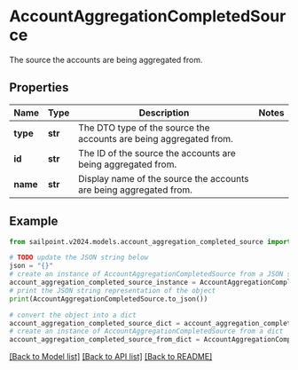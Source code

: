 # AccountAggregationCompletedSource

The source the accounts are being aggregated from.

## Properties

Name | Type | Description | Notes
------------ | ------------- | ------------- | -------------
**type** | **str** | The DTO type of the source the accounts are being aggregated from. | 
**id** | **str** | The ID of the source the accounts are being aggregated from. | 
**name** | **str** | Display name of the source the accounts are being aggregated from. | 

## Example

```python
from sailpoint.v2024.models.account_aggregation_completed_source import AccountAggregationCompletedSource

# TODO update the JSON string below
json = "{}"
# create an instance of AccountAggregationCompletedSource from a JSON string
account_aggregation_completed_source_instance = AccountAggregationCompletedSource.from_json(json)
# print the JSON string representation of the object
print(AccountAggregationCompletedSource.to_json())

# convert the object into a dict
account_aggregation_completed_source_dict = account_aggregation_completed_source_instance.to_dict()
# create an instance of AccountAggregationCompletedSource from a dict
account_aggregation_completed_source_from_dict = AccountAggregationCompletedSource.from_dict(account_aggregation_completed_source_dict)
```
[[Back to Model list]](../README.md#documentation-for-models) [[Back to API list]](../README.md#documentation-for-api-endpoints) [[Back to README]](../README.md)


